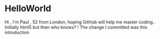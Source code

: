 # HelloWorld
Hi , I'm Paul , 52 from London, hoping GitHub will help me master coding.. Initially html5 but then who knows? ! The change I committed was this introduction
